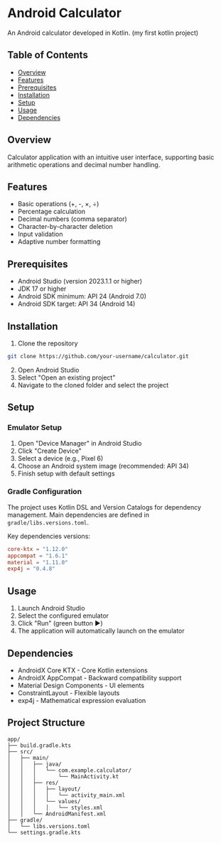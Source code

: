 # Android Calculator

An Android calculator developed in Kotlin.
(my first kotlin project)

## Table of Contents
- [Overview](#overview)
- [Features](#features)
- [Prerequisites](#prerequisites)
- [Installation](#installation)
- [Setup](#setup)
- [Usage](#usage)
- [Dependencies](#dependencies)

## Overview

Calculator application with an intuitive user interface, supporting basic arithmetic operations and decimal number handling.

## Features

- Basic operations (+, -, ×, ÷)
- Percentage calculation
- Decimal numbers (comma separator)
- Character-by-character deletion
- Input validation
- Adaptive number formatting

## Prerequisites

- Android Studio (version 2023.1.1 or higher)
- JDK 17 or higher
- Android SDK minimum: API 24 (Android 7.0)
- Android SDK target: API 34 (Android 14)

## Installation

1. Clone the repository
```bash
git clone https://github.com/your-username/calculator.git
```

2. Open Android Studio
3. Select "Open an existing project"
4. Navigate to the cloned folder and select the project

## Setup

### Emulator Setup

1. Open "Device Manager" in Android Studio
2. Click "Create Device"
3. Select a device (e.g., Pixel 6)
4. Choose an Android system image (recommended: API 34)
5. Finish setup with default settings

### Gradle Configuration

The project uses Kotlin DSL and Version Catalogs for dependency management. Main dependencies are defined in `gradle/libs.versions.toml`.

Key dependencies versions:
```toml
core-ktx = "1.12.0"
appcompat = "1.6.1"
material = "1.11.0"
exp4j = "0.4.8"
```

## Usage

1. Launch Android Studio
2. Select the configured emulator
3. Click "Run" (green button ▶️)
4. The application will automatically launch on the emulator

## Dependencies

- AndroidX Core KTX - Core Kotlin extensions
- AndroidX AppCompat - Backward compatibility support
- Material Design Components - UI elements
- ConstraintLayout - Flexible layouts
- exp4j - Mathematical expression evaluation

## Project Structure

```
app/
├── build.gradle.kts
├── src/
│   ├── main/
│   │   ├── java/
│   │   │   └── com.example.calculator/
│   │   │       └── MainActivity.kt
│   │   ├── res/
│   │   │   ├── layout/
│   │   │   │   └── activity_main.xml
│   │   │   └── values/
│   │   │   │   └── styles.xml
│   │   └── AndroidManifest.xml
├── gradle/
│   └── libs.versions.toml
└── settings.gradle.kts
```